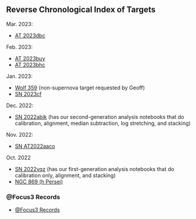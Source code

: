 ## Reverse Chronological Index of Targets

Mar. 2023:

* [AT 2023dbc](./AT_2023dbc/index.html)

Feb. 2023:

* [AT 2023buy](./AT_2023buy/index.html)
* [AT 2023bhc](./AT_2023bhc/index.html)

Jan. 2023:

* [Wolf 359](./Wolf_359/index.html) (non-supernova target requested by Geoff)
* [SN 2023cf](./SN_2023cf/index.html)

Dec. 2022:

* [SN 2022abik](./SN_2022abik/index.html) (has our second-generation analysis notebooks that do calibration, alignment, median subtraction, log stretching, and stacking)

Nov. 2022:

* [SN AT2022aaco](./SN_AT2022aaco/index.html)

Oct. 2022

* [SN 2022vqz](./SN_2022vqz/index.html) (has our first-generation analysis notebooks that do calibration only, alignment, and stacking)
* [NGC 869 (h Persei)](./NGC_869/2022-10-1819-NGC_869/index.html)

### @Focus3 Records

* [@Focus3 Records](../equipment/at_focus3_records.html)
